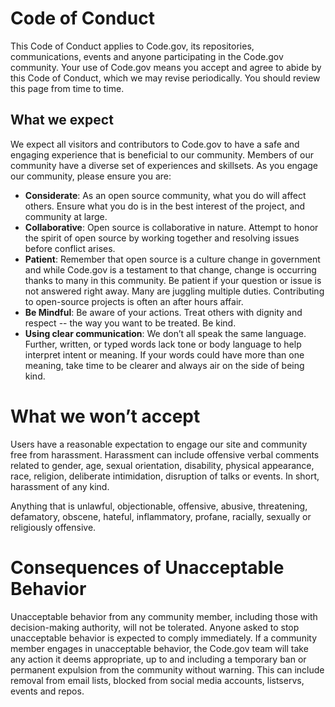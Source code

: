 # Code of Conduct

This Code of Conduct applies to Code.gov, its repositories, communications, events and anyone participating in the Code.gov community. Your use of Code.gov means you accept and agree to abide by this Code of Conduct, which we may revise periodically. You should review this page from time to time. 

## What we expect

We expect all visitors and contributors to Code.gov to have a safe and engaging experience that is beneficial to our community. Members of our community have a diverse set of experiences and skillsets. As you engage our community, please ensure you are:  

- __Considerate__: As an open source community, what you do will affect others. Ensure what you do is in the best interest of the project, and community at large. 
- __Collaborative__: Open source is collaborative in nature.  Attempt to honor the spirit of open source by working together and resolving issues before conflict arises.
- __Patient__: Remember that open source is a culture change in government and while Code.gov is a testament to that change, change is occurring thanks to many in this community. Be patient if your question or issue is not answered right away. Many are juggling multiple duties. Contributing to open-source projects is often an after hours affair. 
- __Be Mindful__: Be aware of your actions. Treat others with dignity and respect -- the way you want to be treated. Be kind.
- __Using clear communication__: We don’t all speak the same language. Further, written, or typed words lack tone or body language to help interpret intent or meaning. If your words could have more than one meaning, take time to be clearer and always air on the side of being kind. 

# What we won’t accept

Users have a reasonable expectation to engage our site and community free from harassment. Harassment can include offensive verbal comments related to gender, age, sexual orientation, disability, physical appearance, race, religion, deliberate intimidation, disruption of talks or events. In short, harassment of any kind.

Anything that is unlawful, objectionable, offensive, abusive, threatening, defamatory, obscene, hateful, inflammatory, profane, racially, sexually or religiously offensive.  

# Consequences of Unacceptable Behavior

Unacceptable behavior from any community member, including those with decision-making authority, will not be tolerated.
Anyone asked to stop unacceptable behavior is expected to comply immediately. If a community member engages in unacceptable behavior, the Code.gov team will take any action it deems appropriate, up to and including a temporary ban or permanent expulsion from the community without warning. This can include removal from email lists, blocked from social media accounts, listservs, events and repos.
